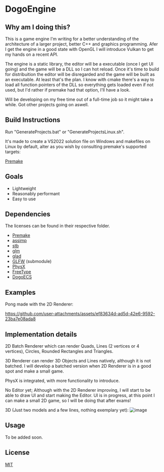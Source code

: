 # DogoEngine
## Why am I doing this?

This is a game engine I'm writing for a better understanding of the architecture of a larger project, better C++ and graphics programming.
Afer I get the engine in a good state with OpenGL I will introduce Vulkan to get my hands on a recent API.

The engine is a static library, the editor will be a executable (once I get UI going) and the game will be a DLL so I can hot reload. Once it's time to build for distribuition the editor will be disregarded and the game will be built as an executable. At least that's the plan.
I know with cmake there's a way to load all function pointers of the DLL so everything gets loaded even if not used, but I'd rather if premake had that option, I'll have a look.

Will be developing on my free time out of a full-time job so it might take a while. Got other projects going on aswell.


## Build Instructions
Run "GenerateProjects.bat" or "GenerateProjectsLinux.sh".

It's made to create a VS2022 solution file on Windows and makefiles on Linux by default, alter as you wish by consulting premake's supported targets:

[Premake](https://premake.github.io/docs/using-premake)

## Goals
- Lightweight
- Reasonably performant
- Easy to use

## Dependencies
The licenses can be found in their respective folder.
- [Premake](https://premake.github.io/)
- [assimp](https://github.com/assimp/assimp)
- [stb](https://github.com/nothings/stb)
- [glm](https://github.com/icaven/glm)
- [glad](https://github.com/Dav1dde/glad)
- [GLFW](https://github.com/glfw/glfw) (submodule)
- [PhysX](https://github.com/NVIDIA-Omniverse/PhysX)
- [FreeType](https://freetype.org/)
- [DogoECS](https://github.com/dogopequi/DogoECS)

## Examples
Pong made with the 2D Renderer:

https://github.com/user-attachments/assets/ef83634d-ad5d-42e6-9592-23ba7e08ada8

## Implementation details

2D Batch Renderer which can render Quads, Lines (2 vertices or 4 vertices), Circles, Rounded Rectangles and Triangles.

3D Renderer can render 3D Objects and Lines natively, although it is not batched. I will develop a batched version when 2D Renderer is in a good spot and make a small game.

PhysX is integrated, with more functionality to introduce.

No Editor yet; Although with the 2D Renderer improving, I will start to be able to draw UI and start making the Editor.
UI is in progress, at this point I can make a small 2D game, so I will be doing that after exams!

3D (Just two models and a few lines, nothing exemplary yet):
![image](https://github.com/user-attachments/assets/2ed5c1ed-5513-444a-b491-f7ce831189d3)

## Usage
To be added soon.

## License

[MIT](https://choosealicense.com/licenses/mit/)
